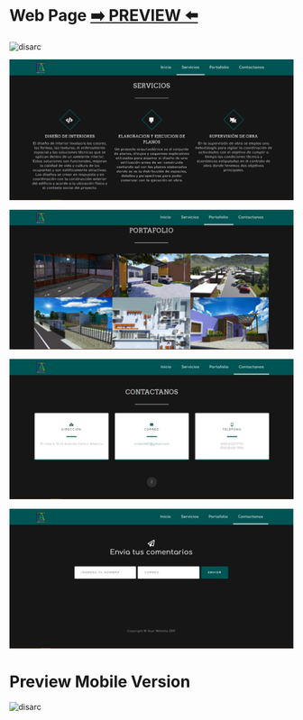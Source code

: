 # Web Page   [:arrow_right: PREVIEW :arrow_left:](https://erik161.github.io/Disarc/) 


![disarc](https://user-images.githubusercontent.com/26189854/63304687-2b179600-c2a1-11e9-8928-42f7b7df3644.gif)

![](IMG/servicios.png)

![](IMG/portafolio.png)

![](IMG/contactanos.png)


![](IMG/comentarios.png)

# Preview Mobile Version
![disarc](https://user-images.githubusercontent.com/26189854/63302776-3f589480-c29b-11e9-9554-42d851bb97d2.gif)


